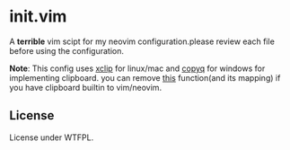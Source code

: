 # init.vim
A **terrible** vim scipt for my neovim configuration.please review each file before using the configuration.

**Note**: This config uses [xclip](https://aur.archlinux.org/packages/xclip-git) for linux/mac and [copyq](https://github.com/hluk/CopyQ) for windows for implementing clipboard. you can remove [this](https://github.com/Justaus3r/init.vim/blob/Master/configs/mappings.vim#L7) function(and its mapping) if you have clipboard builtin to vim/neovim.

## License
License under WTFPL.
